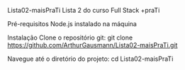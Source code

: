 Lista02-maisPraTi
Lista 2 do curso Full Stack +praTi

Pré-requisitos
Node.js instalado na máquina

Instalação
Clone o repositório git: git clone https://github.com/ArthurGausmann/Lista02-maisPraTi.git

Navegue até o diretório do projeto: cd Lista02-maisPraTi
